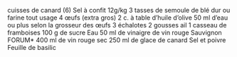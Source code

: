 cuisses de canard (6)
Sel à confit 12g/kg
3 tasses de semoule de blé dur ou farine tout usage
4 œufs (extra gros)
2 c. à table d’huile d’olive
50 ml d’eau ou plus selon la grosseur des œufs
3 échalotes
2 gousses ail
1 casseau de framboises
100 g de sucre
Eau
50 ml de vinaigre de vin rouge Sauvignon FORUM*
400 ml de vin rouge sec
250 ml de glace de canard
Sel et poivre
Feuille de basilic
